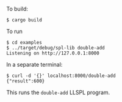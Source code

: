 To build:

```
$ cargo build
```

To run

```
$ cd examples
$ ../target/debug/spl-lib double-add
Listening on http://127.0.0.1:8000
```

In a separate terminal:

```
$ curl -d '{}' localhost:8000/double-add
{"result":600}
```

This runs the `double-add` LLSPL program.

